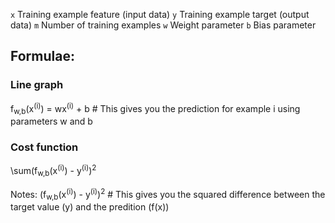 `x`   Training example feature (input data)
`y`   Training example target (output data)
`m`   Number of training examples
`w`   Weight parameter
`b`   Bias parameter




## Formulae:

### Line graph
f<sub>w,b</sub>(x<sup>(i)</sup>) = wx<sup>(i)</sup> + b # This gives you the prediction for example i using parameters w and b

### Cost function
\sum(f<sub>w,b</sub>(x<sup>(i)</sup>) - y<sup>(i)</sup>)<sup>2</sup>

Notes:
(f<sub>w,b</sub>(x<sup>(i)</sup>) - y<sup>(i)</sup>)<sup>2</sup> # This gives you the squared difference between the target value (y) and the predition (f(x))
